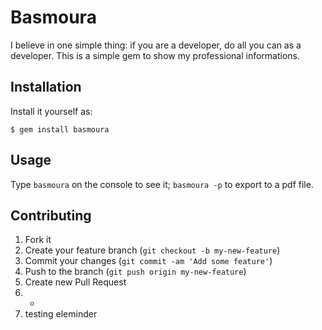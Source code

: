# Basmoura

I believe in one simple thing: if you are a developer, do all you can as a developer.
This is a simple gem to show my professional informations.

## Installation

 Install it yourself as:

    $ gem install basmoura

## Usage

Type `basmoura` on the console to see it; `basmoura -p` to export to a pdf file.

## Contributing

1. Fork it
2. Create your feature branch (`git checkout -b my-new-feature`)
3. Commit your changes (`git commit -am 'Add some feature'`)
4. Push to the branch (`git push origin my-new-feature`)
5. Create new Pull Request
6. -
7. testing eleminder
